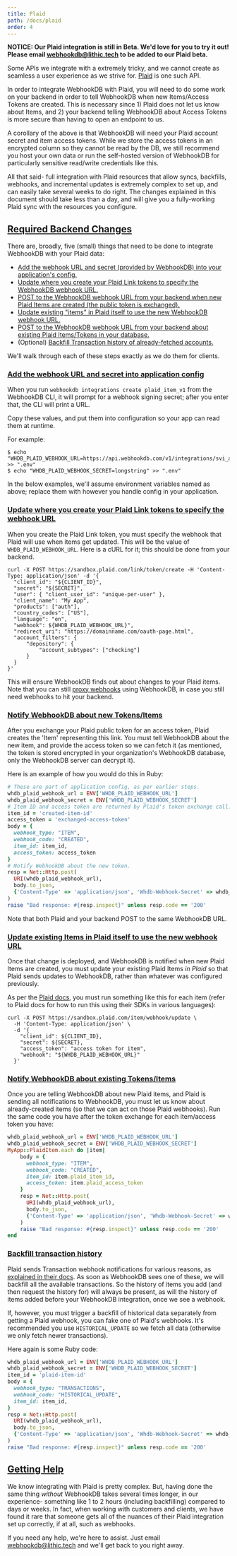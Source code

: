 ```yaml
---
title: Plaid
path: /docs/plaid
order: 4
---
```


**NOTICE: Our Plaid integration is still in Beta.
We'd love for you to try it out!
Please email webhookdb@lithic.tech to be added to our
Plaid beta.**

Some APIs we integrate with a extremely tricky,
and we cannot create as seamless a user experience as we strive for.
[Plaid](https://plaid.com) is one such API.

In order to integrate WebhookDB with Plaid,
you will need to do some work on your backend
in order to tell WebhookDB when new Items/Access Tokens are created.
This is necessary since 1) Plaid does not let us know about Items,
and 2) your backend telling WebhookDB about Access Tokens
is more secure than having to open an endpoint to us.

A corollary of the above is that WebhookDB will need your Plaid account
secret and item access tokens. While we store the access tokens
in an encrypted column so they cannot be read by the DB,
we still recommend you host your own data or run the self-hosted
version of WebhookDB for particularly sensitive
read/write credentials like this.

All that said- full integration with Plaid resources
that allow syncs, backfills, webhooks, and incremental updates
is extremely complex to set up, and can easily take several weeks to do right.
The changes explained in this document should take less
than a day, and will give you a fully-working Plaid sync
with the resources you configure.

<a id="backend-changes"></a>

## [Required Backend Changes](#backend-changes)

There are, broadly, five (small) things that need to be done to integrate WebhookDB with your Plaid data:

- [Add the webhook URL and secret (provided by WebhookDB) into your application's config.](#add-config)
- [Update where you create your Plaid Link tokens to specify the WebhookDB webhook URL.](#update-plaid-link)
- [POST to the WebhookDB webhook URL from your backend when new Plaid Items are created (the public token is exchanged).](#notify-whdb)
- [Update existing "items" in Plaid itself to use the new WebhookDB webhook URL.](#update-plaid-items)
- [POST to the WebhookDB webhook URL from your backend about existing Plaid Items/Tokens in your database.](#backfill-items)
- (Optional) [Backfill Transaction history of already-fetched accounts.](#backfill-history)

We'll walk through each of these steps exactly as we do them for clients.

<a id="add-config"></a>

### [Add the webhook URL and secret into application config](#add-config)

When you run `webhookdb integrations create plaid_item_v1` from the WebhookDB CLI,
it will prompt for a webhook signing secret; after you enter that, the CLI will print a URL.

Copy these values, and put them into configuration
so your app can read them at runtime.

For example:

```shell
$ echo "WHDB_PLAID_WEBHOOK_URL=https://api.webhookdb.com/v1/integrations/svi_abc" >> ".env"
$ echo "WHDB_PLAID_WEBHOOK_SECRET=longstring" >> ".env"
```

In the below examples, we'll assume environment variables named as above;
replace them with however you handle config in your application.

<a id="update-plaid-link"></a>

### [Update where you create your Plaid Link tokens to specify the webhook URL](#update-plaid-link)

When you create the Plaid Link token, you must specify the webhook that Plaid
will use when items get updated.
This will be the value of `WHDB_PLAID_WEBHOOK_URL`.
Here is a cURL for it; this should be done from your backend.

```shell
curl -X POST https://sandbox.plaid.com/link/token/create -H 'Content-Type: application/json' -d '{
  "client_id": "${CLIENT_ID}",
  "secret": "${SECRET}",
  "user": { "client_user_id": "unique-per-user" },
  "client_name": "My App",
  "products": ["auth"],
  "country_codes": ["US"],
  "language": "en",
  "webhook": ${WHDB_PLAID_WEBHOOK_URL}",
  "redirect_uri": "https://domainname.com/oauth-page.html",
  "account_filters": {
      "depository": {
          "account_subtypes": ["checking"]
      }
  }
}'
```

This will ensure WebhookDB finds out about changes to your Plaid items.
Note that you can still [proxy webhooks](https://webhookdb.com/docs/cli#proxy-webhooks)
using WebhookDB, in case you still need webhooks to hit your backend.

<a id="notify-whdb"></a>

### [Notify WebhookDB about new Tokens/Items](#notify-whdb)

After you exchange your Plaid public token for an access token,
Plaid creates the 'Item' representing this link.
You must tell WebhookDB about the new item,
and provide the access token so we can fetch it
(as mentioned, the token is stored encrypted in your organization's WebhookDB database,
only the WebhookDB server can decrypt it).

Here is an example of how you would do this in Ruby:

```ruby
# These are part of application config, as per earlier steps.
whdb_plaid_webhook_url = ENV['WHDB_PLAID_WEBHOOK_URL']
whdb_plaid_webhook_secret = ENV['WHDB_PLAID_WEBHOOK_SECRET']
# Item ID and access token are returned by Plaid's token exchange call.
item_id = 'created-item-id' 
access_token = 'exchanged-access-token'
body = {
  webhook_type: "ITEM",
  webhook_code: "CREATED",
  item_id: item_id,
  access_token: access_token
}
# Notify WebhookDB about the new token.
resp = Net::Http.post(
  URI(whdb_plaid_webhook_url),
  body.to_json,
  {'Content-Type' => 'application/json', 'Whdb-Webhook-Secret' => whdb_plaid_webhook_secret}
)
raise "Bad response: #{resp.inspect}" unless resp.code == '200'
```

Note that both Plaid and your backend POST to the same WebhookDB URL. 

<a id="update-plaid-items"></a>

### [Update existing Items in Plaid itself to use the new webhook URL](#update-plaid-items)

Once that change is deployed, and WebhookDB is notified when new Plaid Items are created,
you must update your existing Plaid Items *in Plaid* so that Plaid sends updates
to WebhookDB, rather than whatever was configured previously.

As per the [Plaid docs](https://plaid.com/docs/api/items/#itemwebhookupdate),
you must run something like this for each item
(refer to Plaid docs for how to run this using their SDKs in various languages):

```shell
curl -X POST https://sandbox.plaid.com/item/webhook/update \
  -H 'Content-Type: application/json' \
  -d '{
    "client_id": ${CLIENT_ID},
    "secret": ${SECRET},
    "access_token": "access token for item",
    "webhook": "${WHDB_PLAID_WEBHOOK_URL}"
  }'
```

<a id="backfill-items"></a>

### [Notify WebhookDB about existing Tokens/Items](#backfill-items)

Once you are telling WebhookDB about new Plaid items,
and Plaid is sending all notifications to WebhookDB,
you must let us know about already-created items
(so that we can act on those Plaid webhooks).
Run the same code you have after the token exchange
for each item/access token you have:

```ruby
whdb_plaid_webhook_url = ENV['WHDB_PLAID_WEBHOOK_URL']
whdb_plaid_webhook_secret = ENV['WHDB_PLAID_WEBHOOK_SECRET']
MyApp::PlaidItem.each do |item|
    body = {
      webhook_type: "ITEM",
      webhook_code: "CREATED",
      item_id: item.plaid_item_id,
      access_token: item.plaid_access_token
    }
    resp = Net::Http.post(
      URI(whdb_plaid_webhook_url),
      body.to_json,
      {'Content-Type' => 'application/json', 'Whdb-Webhook-Secret' => whdb_plaid_webhook_secret}
    )
    raise "Bad response: #{resp.inspect}" unless resp.code == '200'
end
```

<a id="backfill-history"></a>

### [Backfill transaction history](#backfill-history)

Plaid sends Transaction webhook notifications for various reasons,
as [explained in their docs](https://plaid.com/docs/api/products/transactions/#webhooks).
As soon as WebhookDB sees one of these, we will backfill all the available transactions.
So the history of items you add (and then request the history for) will always be present,
as will the history of items added before your WebhookDB integration,
once we see a webhook.

If, however, you must trigger a backfill of historical data
separately from getting a Plaid webhook, you can fake one of Plaid's webhooks.
It's recommended you use `HISTORICAL_UPDATE` so we fetch all data
(otherwise we only fetch newer transactions).

Here again is some Ruby code:

```ruby
whdb_plaid_webhook_url = ENV['WHDB_PLAID_WEBHOOK_URL']
whdb_plaid_webhook_secret = ENV['WHDB_PLAID_WEBHOOK_SECRET']
item_id = 'plaid-item-id' 
body = {
  webhook_type: "TRANSACTIONS",
  webhook_code: "HISTORICAL_UPDATE",
  item_id: item_id,
}
resp = Net::Http.post(
  URI(whdb_plaid_webhook_url),
  body.to_json,
  {'Content-Type' => 'application/json', 'Whdb-Webhook-Secret' => whdb_plaid_webhook_secret}
)
raise "Bad response: #{resp.inspect}" unless resp.code == '200'
```

<a id="getting-help"></a>

## [Getting Help](#getting-help)

We know integrating with Plaid is pretty complex. But, having done the same thing *without*
WebhookDB takes several times longer, in our experience- something like 1 to 2 hours
(including backfilling) compared to days or weeks. In fact, when working with customers
and clients, we have found it rare that someone gets all of the nuances of their Plaid
integration set up correctly, if at all, such as webhooks.

If you need any help, we're here to assist. Just email <a href="mailto:webhokdb@lithic.tech">webhookdb@lithic.tech</a>
and we'll get back to you right away.
